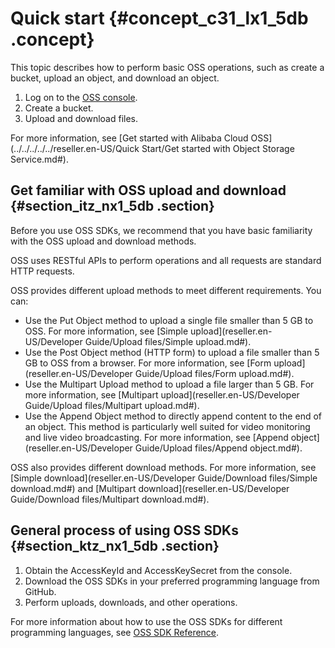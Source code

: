 # Quick start {#concept_c31_lx1_5db .concept}

This topic describes how to perform basic OSS operations, such as create a bucket, upload an object, and download an object.

1.  Log on to the [OSS console](https://partners-intl.console.aliyun.com/#/oss).
2.  Create a bucket.
3.  Upload and download files.

For more information, see [Get started with Alibaba Cloud OSS](../../../../../reseller.en-US/Quick Start/Get started with Object Storage Service.md#).

## Get familiar with OSS upload and download {#section_itz_nx1_5db .section}

Before you use OSS SDKs, we recommend that you have basic familiarity with the OSS upload and download methods.

OSS uses RESTful APIs to perform operations and all requests are standard HTTP requests.

OSS provides different upload methods to meet different requirements. You can:

-   Use the Put Object method to upload a single file smaller than 5 GB to OSS. For more information, see [Simple upload](reseller.en-US/Developer Guide/Upload files/Simple upload.md#).
-   Use the Post Object method \(HTTP form\) to upload a file smaller than 5 GB to OSS from a browser. For more information, see [Form upload](reseller.en-US/Developer Guide/Upload files/Form upload.md#).
-   Use the Multipart Upload method to upload a file larger than 5 GB. For more information, see [Multipart upload](reseller.en-US/Developer Guide/Upload files/Multipart upload.md#).
-   Use the Append Object method to directly append content to the end of an object. This method is particularly well suited for video monitoring and live video broadcasting. For more information, see [Append object](reseller.en-US/Developer Guide/Upload files/Append object.md#).

OSS also provides different download methods. For more information, see [Simple download](reseller.en-US/Developer Guide/Download files/Simple download.md#) and [Multipart download](reseller.en-US/Developer Guide/Download files/Multipart download.md#).

## General process of using OSS SDKs {#section_ktz_nx1_5db .section}

1.  Obtain the AccessKeyId and AccessKeySecret from the console.
2.  Download the OSS SDKs in your preferred programming language from GitHub.
3.  Perform uploads, downloads, and other operations.

For more information about how to use the OSS SDKs for different programming languages, see [OSS SDK Reference](https://partners-intl.aliyun.com/help/doc-detail/52834.htm).

